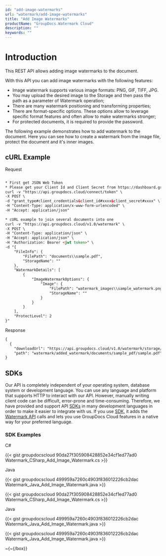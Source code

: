 ```yaml
---
id: "add-image-watermarks"
url: "watermark/add-image-watermarks"
title: "Add Image Watermarks"
productName: "GroupDocs.Watermark Cloud"
description: ""
keywords: ""
---
```






# Introduction #

This REST API allows adding image watermarks to the document.

With this API you can add image watermarks with the following features:

* Image watermark supports various image formats: PNG, GIF, TIFF, JPG.
* You may upload the desired image to the Storage and then pass the path as a parameter of Watermark operation;
* There are many watermark positioning and transforming properties;
* There are format-specific options. These options allow to leverage specific format features and often allow to make watermarks stronger;
* For protected documents, it is required to provide the password.

The following example demonstrates how to add watermark to the document. Here you can see how to create a watermark from the image file, protect the document and it's inner images.

## cURL Example ##


 Request
```html 

* First get JSON Web Token
* Please get your Client Id and Client Secret from https://dashboard.groupdocs.cloud/applications. Kindly place Client Id in "client_id" and Client Secret in "client_secret" argument.
curl -v "https://api.groupdocs.cloud/connect/token" \
-X POST \
-d "grant_type#client_credentials&client_id#xxxx&client_secret#xxxx" \
-H "Content-Type: application/x-www-form-urlencoded" \
-H "Accept: application/json"
   
* cURL example to join several documents into one
curl -v "https://api.groupdocs.cloud/v1.0/watermark" \
-X POST \
-H "Content-Type: application/json" \
-H "Accept: application/json" \
-H "Authorization: Bearer <jwt token>" \
-d "{
    "FileInfo": {
        "FilePath": "documents\\sample.pdf",
        "StorageName": ""
    },
    "WatermarkDetails": [
        {
            "ImageWatermarkOptions": {
                "Image": {
                    "FilePath": "watermark_images\\sample_watermark.png",
                    "StorageName": ""
                }
            }
        }
    ],
    "ProtectLevel": 2
}"
 ```


 Response

```html 
{
  {
    "downloadUrl": "https://api.groupdocs.cloud/v1.0/watermark/storage/file/watermark/added_watermark/documents/sample_pdf/sample.pdf",
    "path": "watermark/added_watermark/documents/sample_pdf/sample.pdf"
}

 ```




## SDKs ##

Our API is completely independent of your operating system, database system or development language. You can use any language and platform that supports HTTP to interact with our API. However, manually writing client code can be difficult, error-prone and time-consuming. Therefore, we have provided and support API [SDKs](https://github.com/groupdocs-watermark-cloud) in many development languages in order to make it easier to integrate with us. If you use [SDK](https://github.com/groupdocs-watermark-cloud), it adds the [Watermark API](https://apireference.groupdocs.cloud/watermark/#/Watermark/Add) calls and lets you use GroupDocs Cloud features in a native way for your preferred language.

### SDK Examples ###


 C#




{{< gist groupdocscloud 90da27f305908428852e34cf1ed77ad0 Watermark_CSharp_Add_Image_Watermark.cs >}}





 Java




{{< gist groupdocscloud 499959a7260c4903f836012226cb2dac Watermark_Java_Add_Image_Watermark.java >}}










 



{{< gist groupdocscloud 90da27f305908428852e34cf1ed77ad0 Watermark_CSharp_Add_Image_Watermark.cs >}}





 Java



{{< gist groupdocscloud 499959a7260c4903f836012226cb2dac Watermark_Java_Add_Image_Watermark.java >}}

















{{< gist groupdocscloud 499959a7260c4903f836012226cb2dac Watermark_Java_Add_Image_Watermark.java >}}







~{~{/box}}  

